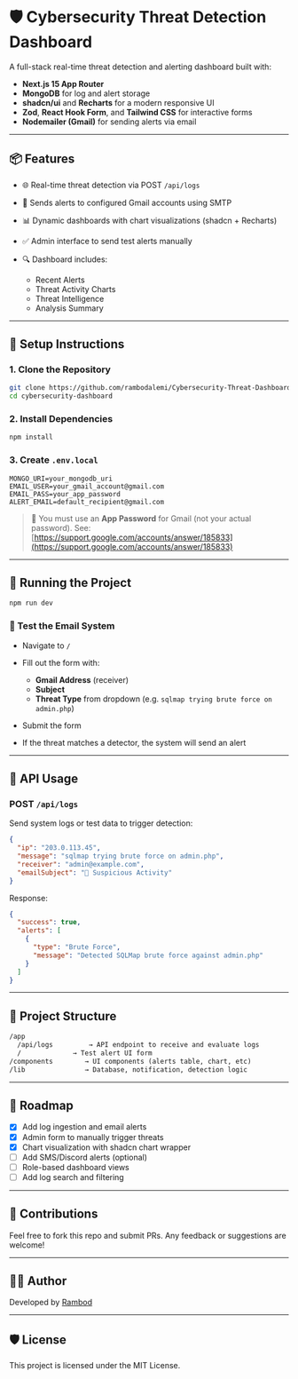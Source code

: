 # 🛡️ Cybersecurity Threat Detection Dashboard

A full-stack real-time threat detection and alerting dashboard built with:

* **Next.js 15 App Router**
* **MongoDB** for log and alert storage
* **shadcn/ui** and **Recharts** for a modern responsive UI
* **Zod**, **React Hook Form**, and **Tailwind CSS** for interactive forms
* **Nodemailer (Gmail)** for sending alerts via email

---

## 📦 Features

* 🌐 Real-time threat detection via POST `/api/logs`
* 📧 Sends alerts to configured Gmail accounts using SMTP
* 📊 Dynamic dashboards with chart visualizations (shadcn + Recharts)
* ✅ Admin interface to send test alerts manually
* 🔍 Dashboard includes:

  * Recent Alerts
  * Threat Activity Charts
  * Threat Intelligence
  * Analysis Summary

---

## 🔧 Setup Instructions

### 1. Clone the Repository

```bash
git clone https://github.com/rambodalemi/Cybersecurity-Threat-Dashboard.git
cd cybersecurity-dashboard
```

### 2. Install Dependencies

```bash
npm install
```

### 3. Create `.env.local`

```env
MONGO_URI=your_mongodb_uri
EMAIL_USER=your_gmail_account@gmail.com
EMAIL_PASS=your_app_password
ALERT_EMAIL=default_recipient@gmail.com
```

> 🔐 You must use an **App Password** for Gmail (not your actual password).
> See: [https://support.google.com/accounts/answer/185833](https://support.google.com/accounts/answer/185833)

---

## 🚀 Running the Project

```bash
npm run dev
```

### 🧪 Test the Email System

* Navigate to `/`

* Fill out the form with:

  * **Gmail Address** (receiver)
  * **Subject**
  * **Threat Type** from dropdown (e.g. `sqlmap trying brute force on admin.php`)

* Submit the form

* If the threat matches a detector, the system will send an alert

---

## 📡 API Usage

### POST `/api/logs`

Send system logs or test data to trigger detection:

```json
{
  "ip": "203.0.113.45",
  "message": "sqlmap trying brute force on admin.php",
  "receiver": "admin@example.com",
  "emailSubject": "🚨 Suspicious Activity"
}
```

Response:

```json
{
  "success": true,
  "alerts": [
    {
      "type": "Brute Force",
      "message": "Detected SQLMap brute force against admin.php"
    }
  ]
}
```

---

## 📁 Project Structure

```txt
/app
  /api/logs         → API endpoint to receive and evaluate logs
  /             → Test alert UI form
/components        → UI components (alerts table, chart, etc)
/lib               → Database, notification, detection logic
```

---

## 📌 Roadmap

* [x] Add log ingestion and email alerts
* [x] Admin form to manually trigger threats
* [x] Chart visualization with shadcn chart wrapper
* [ ] Add SMS/Discord alerts (optional)
* [ ] Role-based dashboard views
* [ ] Add log search and filtering

---

## 🙌 Contributions

Feel free to fork this repo and submit PRs. Any feedback or suggestions are welcome!

---

## 🧑‍💻 Author

Developed by [Rambod](https://github.com/rambodalemi)

---

## 🛡️ License

This project is licensed under the MIT License.
